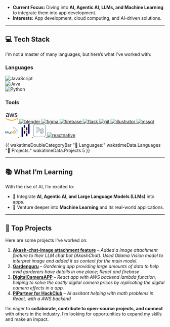 - **Current Focus:** Diving into **AI, Agentic AI, LLMs, and Machine Learning** to integrate them into app development.  
- **Interests:** App development, cloud computing, and AI-driven solutions.

---

## 💻 Tech Stack  
I'm not a master of many languages, but here’s what I’ve worked with:  

### **Languages**  
![JavaScript](https://img.shields.io/badge/JavaScript-F7DF1E?style=for-the-badge&logo=javascript&logoColor=black)  
![Java](https://img.shields.io/badge/Java-ED8B00?style=for-the-badge&logo=openjdk&logoColor=white)  
![Python](https://img.shields.io/badge/Python-3776AB?style=for-the-badge&logo=python&logoColor=white)

### **Tools**
<p align="left"> <a href="https://aws.amazon.com" target="_blank" rel="noreferrer"> <img src="https://raw.githubusercontent.com/devicons/devicon/master/icons/amazonwebservices/amazonwebservices-original-wordmark.svg" alt="aws" width="40" height="40"/> </a> <a href="https://www.blender.org/" target="_blank" rel="noreferrer"> <img src="https://download.blender.org/branding/community/blender_community_badge_white.svg" alt="blender" width="40" height="40"/> </a> <a href="https://www.figma.com/" target="_blank" rel="noreferrer"> <img src="https://www.vectorlogo.zone/logos/figma/figma-icon.svg" alt="figma" width="40" height="40"/> </a> <a href="https://firebase.google.com/" target="_blank" rel="noreferrer"> <img src="https://www.vectorlogo.zone/logos/firebase/firebase-icon.svg" alt="firebase" width="40" height="40"/> </a> <a href="https://flask.palletsprojects.com/" target="_blank" rel="noreferrer"> <img src="https://www.vectorlogo.zone/logos/pocoo_flask/pocoo_flask-icon.svg" alt="flask" width="40" height="40"/> </a> <a href="https://git-scm.com/" target="_blank" rel="noreferrer"> <img src="https://www.vectorlogo.zone/logos/git-scm/git-scm-icon.svg" alt="git" width="40" height="40"/> </a> <a href="https://www.adobe.com/in/products/illustrator.html" target="_blank" rel="noreferrer"> <img src="https://www.vectorlogo.zone/logos/adobe_illustrator/adobe_illustrator-icon.svg" alt="illustrator" width="40" height="40"/> </a> <a href="https://www.microsoft.com/en-us/sql-server" target="_blank" rel="noreferrer"> <img src="https://www.svgrepo.com/show/303229/microsoft-sql-server-logo.svg" alt="mssql" width="40" height="40"/> </a> <a href="https://www.mysql.com/" target="_blank" rel="noreferrer"> <img src="https://raw.githubusercontent.com/devicons/devicon/master/icons/mysql/mysql-original-wordmark.svg" alt="mysql" width="40" height="40"/> </a> <a href="https://pandas.pydata.org/" target="_blank" rel="noreferrer"> <img src="https://raw.githubusercontent.com/devicons/devicon/2ae2a900d2f041da66e950e4d48052658d850630/icons/pandas/pandas-original.svg" alt="pandas" width="40" height="40"/> </a> <a href="https://www.photoshop.com/en" target="_blank" rel="noreferrer"> <img src="https://raw.githubusercontent.com/devicons/devicon/master/icons/photoshop/photoshop-line.svg" alt="photoshop" width="40" height="40"/> </a> <a href="https://reactnative.dev/" target="_blank" rel="noreferrer"> <img src="https://reactnative.dev/img/header_logo.svg" alt="reactnative" width="40" height="40"/> </a> </p>


{{ wakatimeDoubleCategoryBar "💾 Languages:" wakatimeData.Languages "💼 Projects:" wakatimeData.Projects 5 }}

---

## 📚 What I’m Learning  
With the rise of AI, I’m excited to:  
- 🔹 Integrate **AI, Agentic AI, and Large Language Models (LLMs)** into apps.  
- 🔹 Venture deeper into **Machine Learning** and its real-world applications.  

---

## 🚀 Top Projects  
Here are some projects I've worked on:  

1. **[Akash-chat-image attachment feature](https://github.com/Kumario1/akash-chat)** – *Added a image attachment feature to their LLM chat bot (AkashChat). Used Ollama Vision model to interpret image and added it as context for the main model.*  
2. **[Gardenguru](https://github.com/Kumario1/GardenGuru)** – *Gardening app providing large amounts of data to help avid garderers have details in one place; React and firebase*  
3. **[DigitalCameraAPP](https://github.com/Kumario1/digitalCameraApp)** – *React app with AWS backend lambda function, helping to solve the costly digital camera prices by replicating the digital camera effects in a app.*  
4. **[PiPartner for HackClub](https://github.com/visshbala21/PiPartner_neighborhood)** – *AI assitant helping with math problems in React, with a AWS backend*  


I’m eager to **collaborate, contribute to open-source projects, and connect** with others in the industry. I’m looking for opportunities to expand my skills and make an impact.  
